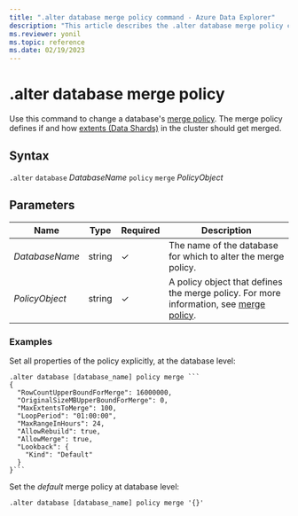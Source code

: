 ```yaml
---
title: ".alter database merge policy command - Azure Data Explorer"
description: "This article describes the .alter database merge policy command in Azure Data Explorer."
ms.reviewer: yonil
ms.topic: reference
ms.date: 02/19/2023
---
```

# .alter database merge policy

Use this command to change a database's [merge policy](mergepolicy.md). The merge policy defines if and how [extents (Data Shards)](../management/extents-overview.md) in the cluster should get merged.

## Syntax

`.alter` `database` *DatabaseName* `policy` `merge` *PolicyObject*

## Parameters

|Name|Type|Required|Description|
|--|--|--|--|
|*DatabaseName*|string|&check;|The name of the database for which to alter the merge policy.|
|*PolicyObject*|string|&check;|A policy object that defines the merge policy. For more information, see [merge policy](mergepolicy.md).|

### Examples

Set all properties of the policy explicitly, at the database level:

~~~kusto
.alter database [database_name] policy merge ```
{
  "RowCountUpperBoundForMerge": 16000000,
  "OriginalSizeMBUpperBoundForMerge": 0,
  "MaxExtentsToMerge": 100,
  "LoopPeriod": "01:00:00",
  "MaxRangeInHours": 24,
  "AllowRebuild": true,
  "AllowMerge": true,
  "Lookback": {
    "Kind": "Default"
  }
}```
~~~

Set the *default* merge policy at database level:

```kusto
.alter database [database_name] policy merge '{}'
```
